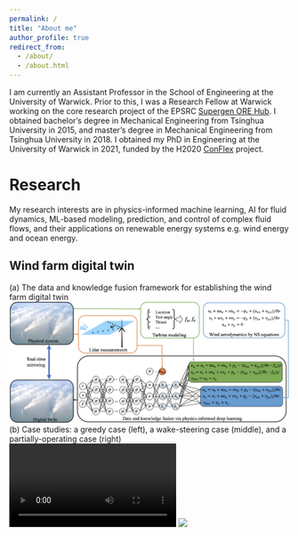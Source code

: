 ```yaml
---
permalink: /
title: "About me"
author_profile: true
redirect_from: 
  - /about/
  - /about.html
---
```


I am currently an Assistant Professor in the School of Engineering at the University of Warwick. Prior to this, I was a Research Fellow at Warwick working on the core research project of the EPSRC [Supergen ORE Hub](https://www.supergen-ore.net). I obtained bachelor’s degree in Mechanical Engineering from Tsinghua University in 2015, and master’s degree in Mechanical Engineering from Tsinghua University in 2018. I obtained my PhD in Engineering at the University of Warwick in 2021, funded by the H2020 [ConFlex](https://www.conflex.org) project.

Research
======
My research interests are in physics-informed machine learning, AI for fluid dynamics, ML-based modeling, prediction, and control of complex fluid flows, and their applications on renewable energy systems e.g. wind energy and ocean energy.
## Wind farm digital twin
(a) The data and knowledge fusion framework for establishing the wind farm digital twin
![](images/WFDT.jpg)
(b) Case studies: a greedy case (left), a wake-steering case (middle), and a partially-operating case (right)
![](images/case1.mp4)
<img src="https://zhangxcii.github.io/images/case1.mp4"> 



